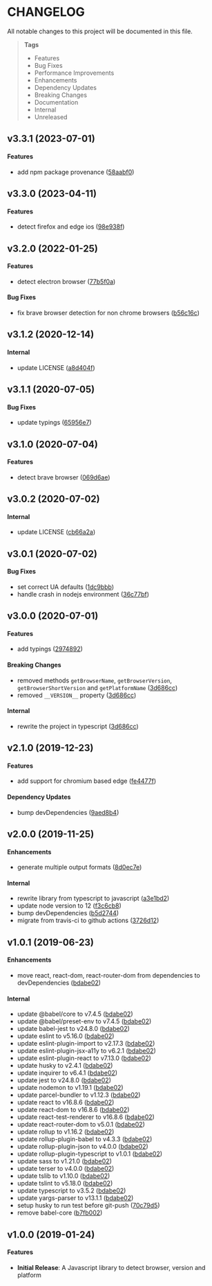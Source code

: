 # CHANGELOG

All notable changes to this project will be documented in this file.

> **Tags**
>
> - Features
> - Bug Fixes
> - Performance Improvements
> - Enhancements
> - Dependency Updates
> - Breaking Changes
> - Documentation
> - Internal
> - Unreleased

## v3.3.1 (2023-07-01)

#### Features

- add npm package provenance ([58aabf0](https://github.com/sibiraj-s/browser-dtector/commit/58aabf0))

## v3.3.0 (2023-04-11)

#### Features

- detect firefox and edge ios ([98e938f](https://github.com/sibiraj-s/browser-dtector/commit/98e938f))

## v3.2.0 (2022-01-25)

#### Features

- detect electron browser ([77b5f0a](https://github.com/sibiraj-s/browser-dtector/commit/77b5f0a))

#### Bug Fixes

- fix brave browser detection for non chrome browsers ([b56c16c](https://github.com/sibiraj-s/browser-dtector/commit/b56c16c))

## v3.1.2 (2020-12-14)

#### Internal

- update LICENSE ([a8d404f](https://github.com/sibiraj-s/browser-dtector/commit/a8d404f))

## v3.1.1 (2020-07-05)

#### Bug Fixes

- update typings ([65956e7](https://github.com/sibiraj-s/browser-dtector/commit/65956e7))

## v3.1.0 (2020-07-04)

#### Features

- detect brave browser ([069d6ae](https://github.com/sibiraj-s/browser-dtector/commit/069d6ae))

## v3.0.2 (2020-07-02)

#### Internal

- update LICENSE ([cb66a2a](https://github.com/sibiraj-s/browser-dtector/commit/cb66a2a))

## v3.0.1 (2020-07-02)

#### Bug Fixes

- set correct UA defaults ([1dc9bbb](https://github.com/sibiraj-s/browser-dtector/commit/1dc9bbb))
- handle crash in nodejs environment ([36c77bf](https://github.com/sibiraj-s/browser-dtector/commit/36c77bf))

## v3.0.0 (2020-07-01)

#### Features

- add typings ([2974892](https://github.com/sibiraj-s/browser-dtector/commit/2974892))

#### Breaking Changes

- removed methods `getBrowserName`, `getBrowserVersion`, `getBrowserShortVersion` and `getPlatformName` ([3d686cc](https://github.com/sibiraj-s/browser-dtector/commit/3d686cc))
- removed `__VERSION__` property ([3d686cc](https://github.com/sibiraj-s/browser-dtector/commit/3d686cc))

#### Internal

- rewrite the project in typescript ([3d686cc](https://github.com/sibiraj-s/browser-dtector/commit/3d686cc))

## v2.1.0 (2019-12-23)

#### Features

- add support for chromium based edge ([fe4477f](https://github.com/sibiraj-s/browser-dtector/commit/fe4477f))

#### Dependency Updates

- bump devDependencies ([9aed8b4](https://github.com/sibiraj-s/browser-dtector/commit/9aed8b4))

## v2.0.0 (2019-11-25)

#### Enhancements

- generate multiple output formats ([8d0ec7e](https://github.com/sibiraj-s/browser-dtector/commit/8d0ec7e))

#### Internal

- rewrite library from typescript to javascript ([a3e1bd2](https://github.com/sibiraj-s/browser-dtector/commit/a3e1bd2))
- update node version to 12 ([f3c6cb8](https://github.com/sibiraj-s/browser-dtector/commit/f3c6cb8))
- bump devDependencies ([b5d2744](https://github.com/sibiraj-s/browser-dtector/commit/b5d2744))
- migrate from travis-ci to github actions ([3726d12](https://github.com/sibiraj-s/browser-dtector/commit/3726d12))

## v1.0.1 (2019-06-23)

#### Enhancements

- move react, react-dom, react-router-dom from dependencies to devDependencies ([bdabe02](https://github.com/sibiraj-s/browser-dtector/commit/bdabe02))

#### Internal

- update @babel/core to v7.4.5 ([bdabe02](https://github.com/sibiraj-s/browser-dtector/commit/bdabe02))
- update @babel/preset-env to v7.4.5 ([bdabe02](https://github.com/sibiraj-s/browser-dtector/commit/bdabe02))
- update babel-jest to v24.8.0 ([bdabe02](https://github.com/sibiraj-s/browser-dtector/commit/bdabe02))
- update eslint to v5.16.0 ([bdabe02](https://github.com/sibiraj-s/browser-dtector/commit/bdabe02))
- update eslint-plugin-import to v2.17.3 ([bdabe02](https://github.com/sibiraj-s/browser-dtector/commit/bdabe02))
- update eslint-plugin-jsx-a11y to v6.2.1 ([bdabe02](https://github.com/sibiraj-s/browser-dtector/commit/bdabe02))
- update eslint-plugin-react to v7.13.0 ([bdabe02](https://github.com/sibiraj-s/browser-dtector/commit/bdabe02))
- update husky to v2.4.1 ([bdabe02](https://github.com/sibiraj-s/browser-dtector/commit/bdabe02))
- update inquirer to v6.4.1 ([bdabe02](https://github.com/sibiraj-s/browser-dtector/commit/bdabe02))
- update jest to v24.8.0 ([bdabe02](https://github.com/sibiraj-s/browser-dtector/commit/bdabe02))
- update nodemon to v1.19.1 ([bdabe02](https://github.com/sibiraj-s/browser-dtector/commit/bdabe02))
- update parcel-bundler to v1.12.3 ([bdabe02](https://github.com/sibiraj-s/browser-dtector/commit/bdabe02))
- update react to v16.8.6 ([bdabe02](https://github.com/sibiraj-s/browser-dtector/commit/bdabe02))
- update react-dom to v16.8.6 ([bdabe02](https://github.com/sibiraj-s/browser-dtector/commit/bdabe02))
- update react-test-renderer to v16.8.6 ([bdabe02](https://github.com/sibiraj-s/browser-dtector/commit/bdabe02))
- update react-router-dom to v5.0.1 ([bdabe02](https://github.com/sibiraj-s/browser-dtector/commit/bdabe02))
- update rollup to v1.16.2 ([bdabe02](https://github.com/sibiraj-s/browser-dtector/commit/bdabe02))
- update rollup-plugin-babel to v4.3.3 ([bdabe02](https://github.com/sibiraj-s/browser-dtector/commit/bdabe02))
- update rollup-plugin-json to v4.0.0 ([bdabe02](https://github.com/sibiraj-s/browser-dtector/commit/bdabe02))
- update rollup-plugin-typescript to v1.0.1 ([bdabe02](https://github.com/sibiraj-s/browser-dtector/commit/bdabe02))
- update sass to v1.21.0 ([bdabe02](https://github.com/sibiraj-s/browser-dtector/commit/bdabe02))
- update terser to v4.0.0 ([bdabe02](https://github.com/sibiraj-s/browser-dtector/commit/bdabe02))
- update tslib to v1.10.0 ([bdabe02](https://github.com/sibiraj-s/browser-dtector/commit/bdabe02))
- update tslint to v5.18.0 ([bdabe02](https://github.com/sibiraj-s/browser-dtector/commit/bdabe02))
- update typescript to v3.5.2 ([bdabe02](https://github.com/sibiraj-s/browser-dtector/commit/bdabe02))
- update yargs-parser to v13.1.1 ([bdabe02](https://github.com/sibiraj-s/browser-dtector/commit/bdabe02))
- setup husky to run test before git-push ([70c79d5](https://github.com/sibiraj-s/browser-dtector/commit/70c79d5))
- remove babel-core ([b7fb002](https://github.com/sibiraj-s/browser-dtector/commit/b7fb002))

## v1.0.0 (2019-01-24)

#### Features

- **Initial Release**: A Javascript library to detect browser, version and platform
